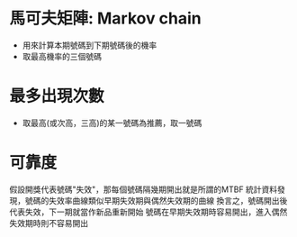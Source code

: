 # 馬可夫矩陣: Markov chain

- 用來計算本期號碼到下期號碼後的機率
- 取最高機率的三個號碼

# 最多出現次數

- 取最高(或次高，三高)的某一號碼為推薦，取一號碼

# 可靠度

  假設開獎代表號碼"失效"，那每個號碼隔幾期開出就是所謂的MTBF
  統計資料發現，號碼的失效率曲線類似早期失效期與偶然失效期的曲線
  換言之，號碼開出後代表失效，下一期就當作新品重新開始
  號碼在早期失效期時容易開出，進入偶然失效期時則不容易開出